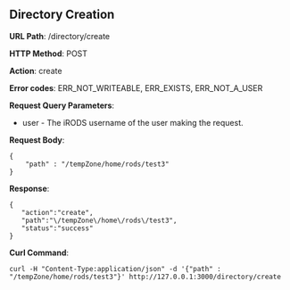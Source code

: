 Directory Creation
------------------
__URL Path__: /directory/create

__HTTP Method__: POST

__Action__: create

__Error codes__: ERR_NOT_WRITEABLE, ERR_EXISTS, ERR_NOT_A_USER

__Request Query Parameters__:
* user - The iRODS username of the user making the request.

__Request Body__:

    {
        "path" : "/tempZone/home/rods/test3"
    }

__Response__:

    {
       "action":"create",
       "path":"\/tempZone\/home\/rods\/test3",
       "status":"success"
    }

__Curl Command__:

    curl -H "Content-Type:application/json" -d '{"path" : "/tempZone/home/rods/test3"}' http://127.0.0.1:3000/directory/create




